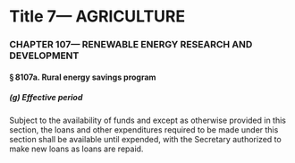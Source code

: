 
# Title 7— AGRICULTURE
### CHAPTER 107— RENEWABLE ENERGY RESEARCH AND DEVELOPMENT
#### § 8107a. Rural energy savings program
##### (g) Effective period

Subject to the availability of funds and except as otherwise provided in this section, the loans and other expenditures required to be made under this section shall be available until expended, with the Secretary authorized to make new loans as loans are repaid.
